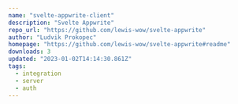 ```yaml
---
name: "svelte-appwrite-client"
description: "Svelte Appwrite"
repo_url: "https://github.com/lewis-wow/svelte-appwrite"
author: "Ludvik Prokopec"
homepage: "https://github.com/lewis-wow/svelte-appwrite#readme"
downloads: 3
updated: "2023-01-02T14:14:30.861Z"
tags: 
  - integration
  - server
  - auth
---
```

